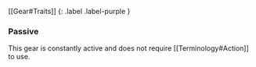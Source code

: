 
[[Gear#Traits]]
{: .label .label-purple }

### Passive
This gear is constantly active and does not require [[Terminology#Action]] to use.